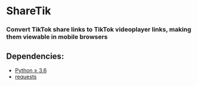 # ShareTik
### Convert TikTok share links to TikTok videoplayer links, making them viewable in mobile browsers
## Dependencies:
- [Python ≥ 3.6](https://python.org)
- [requests](https://pypi.org/project/requests/)
  
